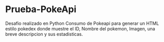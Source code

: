 # Prueba-PokeApi
Desafio realizado en Python
Consumo de Pokeapi para generar un HTML estilo pokedex donde muestre el ID, Nombre del pokemon, Imagen, una breve descripcion y sus estadisticas.
